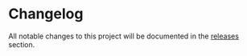 # Changelog

All notable changes to this project will be documented in the [releases](https://github.com/verdant-studio/hub/releases) section.